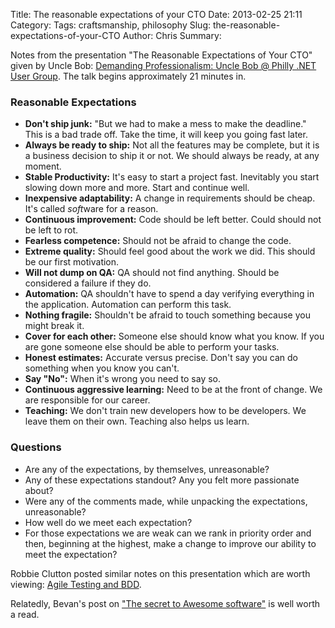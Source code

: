 Title: The reasonable expectations of your CTO
Date: 2013-02-25 21:11
Category: 
Tags: craftsmanship, philosophy
Slug: the-reasonable-expectations-of-your-CTO
Author: Chris
Summary: 

Notes from the presentation "The Reasonable Expectations of Your CTO" given by Uncle Bob: [Demanding Professionalism: Uncle Bob @ Philly .NET User Group](http://vimeo.com/56708193). The talk begins approximately 21 minutes in.

### Reasonable Expectations ###

- **Don't ship junk:** "But we had to make a mess to make the deadline." This is a bad trade off. Take the time, it will keep you going fast later.
- **Always be ready to ship:** Not all the features may be complete, but it is a business decision to ship it or not. We should always be ready, at any moment.
- **Stable Productivity:** It's easy to start a project fast. Inevitably you start slowing down more and more. Start and continue well.
- **Inexpensive adaptability:** A change in requirements should be cheap. It's called *soft*ware for a reason.
- **Continuous improvement:** Code should be left better. Could should not be left to rot.
- **Fearless competence:** Should not be afraid to change the code.
- **Extreme quality:** Should feel good about the work we did. This should be our first motivation.
- **Will not dump on QA:** QA should not find anything. Should be considered a failure if they do.
- **Automation:** QA shouldn't have to spend a day verifying everything in the application. Automation can perform this task.
- **Nothing fragile:** Shouldn't be afraid to touch something because you might break it.
- **Cover for each other:** Someone else should know what you know. If you are gone someone else should be able to perform your tasks.
- **Honest estimates:** Accurate versus precise. Don't say you can do something when you know you can't.
- **Say "No":** When it's wrong you need to say so.
- **Continuous aggressive learning:** Need to be at the front of change. We are responsible for our career.
- **Teaching:** We don't train new developers how to be developers. We leave them on their own. Teaching also helps us learn.

### Questions ###
- Are any of the expectations, by themselves, unreasonable?
- Any of these expectations standout? Any you felt more passionate about?
- Were any of the comments made, while unpacking the expectations, unreasonable?
- How well do we meet each expectation?
- For those expectations we are weak can we rank in priority order and then, beginning at the highest, make a change to improve our ability to meet the expectation?

Robbie Clutton posted similar notes on this presentation which are worth viewing: [Agile Testing and BDD](http://pivotallabs.com/uncle-bob-agile-testing-and-bdd/).

Relatedly, Bevan's post on ["The secret to Awesome software"](http://www.nichesoftware.co.nz/blog/2013-01/607/secret-awesome-software) is well worth a read.
